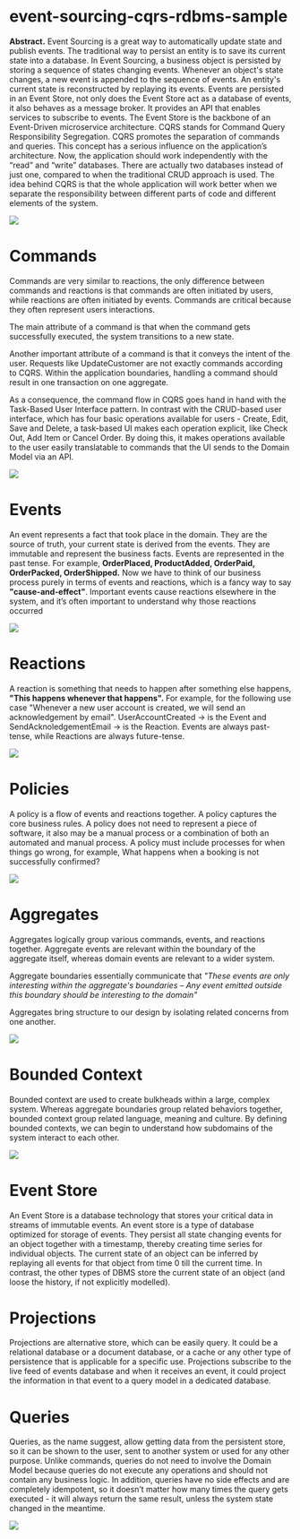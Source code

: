 # event-sourcing-cqrs-rdbms-sample

**Abstract.** Event Sourcing is a great way to automatically update state and publish events. The traditional way to persist an entity is to save its current 
state into a database. In Event Sourcing, a business object is persisted by storing a sequence of states changing events. Whenever an object's state changes, 
a new event is appended to the sequence of events. An entity's current state is reconstructed by replaying its events. Events are persisted in an Event Store, 
not only does the Event Store act as a database of events, it also behaves as a message broker. It provides an API that enables services to subscribe to events. 
The Event Store is the backbone of an Event-Driven microservice architecture. CQRS stands for Command Query Responsibility Segregation. CQRS promotes the separation 
of commands and queries. This concept has a serious influence on the application’s architecture. Now, the application should work independently with the “read” 
and “write” databases. There are actually two databases instead of just one, compared to when the traditional CRUD approach is used. The idea behind CQRS is that 
the whole application will work better when we separate the responsibility between different parts of code and different elements of the system.

![](x-readme-images/event-sourcing-cqrs-diagram.png)

# **Commands**

Commands are very similar to reactions, the only difference between commands and reactions is that commands are often initiated by users, while reactions are often 
initiated by events. Commands are critical because they often represent users interactions.

The main attribute of a command is that when the command gets successfully executed, the system transitions to a new state.

Another important attribute of a command is that it conveys the intent of the user. Requests like UpdateCustomer are not exactly commands according to CQRS. Within 
the application boundaries, handling a command should result in one transaction on one aggregate.

As a consequence, the command flow in CQRS goes hand in hand with the Task-Based User Interface pattern. In contrast with the CRUD-based user interface, which has 
four basic operations available for users - Create, Edit, Save and Delete, a task-based UI makes each operation explicit, like Check Out, Add Item or Cancel Order. 
By doing this, it makes operations available to the user easily translatable to commands that the UI sends to the Domain Model via an API.

![](x-readme-images/commands-diagram.png)


# **Events**

An event represents a fact that took place in the domain. They are the source of truth, your current state is derived from the events. They are immutable and represent 
the business facts. Events are represented in the past tense. For example, **OrderPlaced, ProductAdded, OrderPaid, OrderPacked, OrderShipped.** Now we have to think 
of our business process purely in terms of events and reactions, which is a fancy way to say **"cause-and-effect"**. Important events cause reactions elsewhere in the 
system, and it’s often important to understand why those reactions occurred

![](x-readme-images/events-diagram.png)

# **Reactions**

A reaction is something that needs to happen after something else happens, **"This happens whenever that happens".** For example, for the following use case "Whenever 
a new user account is created, we will send an acknowledgement by email". UserAccountCreated → is the Event and SendAcknoledgementEmail → is the Reaction. Events are 
always past-tense, while Reactions are always future-tense.

![](x-readme-images/reactions-diagram.png)

# **Policies**

A policy is a flow of events and reactions together. A policy captures the core business rules. A policy does not need to represent a piece of software, it also may be 
a manual process or a combination of both an automated and manual process. A policy must include processes for when things go wrong, for example, What happens when a 
booking is not successfully confirmed?

![](x-readme-images/policies-diagram.png)

# **Aggregates**

Aggregates logically group various commands, events, and reactions together. Aggregate events are relevant within the boundary of the aggregate itself, whereas domain 
events are relevant to a wider system.

Aggregate boundaries essentially communicate that _"These events are only interesting within the aggregate's boundaries – Any event emitted outside this boundary should 
be interesting to the domain"_

Aggregates bring structure to our design by isolating related concerns from one another.

![](x-readme-images/aggregates-diagram.png)

# **Bounded Context**

Bounded context are used to create bulkheads within a large, complex system. Whereas aggregate boundaries group related behaviors together, bounded context group 
related language, meaning and culture. By defining bounded contexts, we can begin to understand how subdomains of the system interact to each other.

![](x-readme-images/bounded-context-diagram.png)

# **Event Store**

An Event Store is a database technology that stores your critical data in streams of immutable events. An event store is a type of database optimized for storage of 
events. They persist all state changing events for an object together with a timestamp, thereby creating time series for individual objects. The current state of an 
object can be inferred by replaying all events for that object from time 0 till the current time. In contrast, the other types of DBMS store the current state of an 
object (and loose the history, if not explicitly modelled).

# **Projections**

Projections are alternative store, which can be easily query. It could be a relational database or a document database, or a cache or any other type of persistence 
that is applicable for a specific use. Projections subscribe to the live feed of events database and when it receives an event, it could project the information in 
that event to a query model in a dedicated database.

# **Queries**

Queries, as the name suggest, allow getting data from the persistent store, so it can be shown to the user, sent to another system or used for any other purpose. 
Unlike commands, queries do not need to involve the Domain Model because queries do not execute any operations and should not contain any business logic. In addition, 
queries have no side effects and are completely idempotent, so it doesn’t matter how many times the query gets executed - it will always return the same result, unless 
the system state changed in the meantime.

![](x-readme-images/queries-diagram.png)
